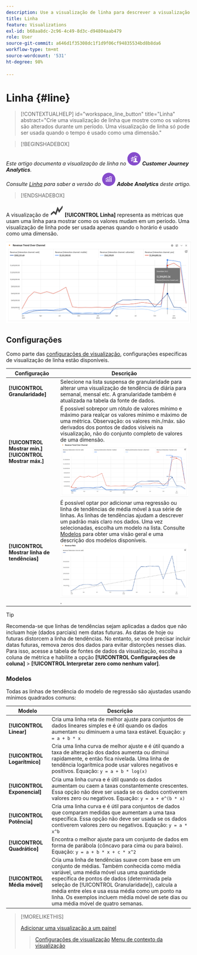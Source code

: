 ```yaml
---
description: Use a visualização de linha para descrever a visualização de conjuntos de dados (com base no tempo).
title: Linha
feature: Visualizations
exl-id: b68aa8dc-2c96-4c49-8d3c-d94804aab479
role: User
source-git-commit: a646d1f35308dc1f1d9f06cf94835534bd8b8da6
workflow-type: tm+mt
source-wordcount: '531'
ht-degree: 98%

---
```


# Linha {#line}

<!-- markdownlint-disable MD034 -->

>[!CONTEXTUALHELP]
>id="workspace_line_button"
>title="Linha"
>abstract="Crie uma visualização de linha que mostre como os valores são alterados durante um período. Uma visualização de linha só pode ser usada quando o tempo é usado como uma dimensão."

<!-- markdownlint-enable MD034 -->


>[!BEGINSHADEBOX]

_Este artigo documenta a visualização de linha no_ ![CustomerJourneyAnalytics](/help/assets/icons/CustomerJourneyAnalytics.svg) _**Customer Journey Analytics**._<br/>_Consulte [Linha](https://experienceleague.adobe.com/pt-br/docs/analytics/analyze/analysis-workspace/visualizations/line) para saber a versão do_ ![AdobeAnalytics](/help/assets/icons/AdobeAnalytics.svg) _**Adobe Analytics** deste artigo._

>[!ENDSHADEBOX]


A visualização de ![GraphTrend](/help/assets/icons/GraphTrend.svg) **[!UICONTROL Linha]** representa as métricas que usam uma linha para mostrar como os valores mudam em um período. Uma visualização de linha pode ser usada apenas quando o horário é usado como uma dimensão.

![Visualização de linha](assets/line-viz.png)


## Configurações 

Como parte das [configurações de visualização](freeform-analysis-visualizations.md#settings), configurações específicas de visualização de linha estão disponíveis.

| Configuração | Descrição |
|---|---|
| **[!UICONTROL Granularidade]** | Selecione na lista suspensa de granularidade para alterar uma visualização de tendência de diária para semanal, mensal etc. A granularidade também é atualizada na tabela da fonte de dados. |
| **[!UICONTROL Mostrar mín.]** <br/>**[!UICONTROL Mostrar máx.]** | É possível sobrepor um rótulo de valores mínimo e máximo para realçar os valores mínimo e máximo de uma métrica. Observação: os valores mín./máx. são derivados dos pontos de dados visíveis na visualização, não do conjunto completo de valores de uma dimensão.<br/>![Uma sobreposição com o rótulo de valores mínimo e máximo.](assets/min-max-labels.png) |
| **[!UICONTROL Mostrar linha de tendências]** | É possível optar por adicionar uma regressão ou linha de tendências de média móvel à sua série de linhas. As linhas de tendências ajudam a descrever um padrão mais claro nos dados. Uma vez selecionadas, escolha um modelo na lista. Consulte [Modelos](#models) para obter uma visão geral e uma descrição dos modelos disponíveis.<br/>![Linha de tendências linear](assets/show-linear-trendline.png). |

>[!TIP]
>
>Recomenda-se que linhas de tendências sejam aplicadas a dados que não incluam hoje (dados parciais) nem datas futuras. As datas de hoje ou futuras distorcem a linha de tendências. No entanto, se você precisar incluir datas futuras, remova zeros dos dados para evitar distorções nesses dias. Para isso, acesse a tabela de fontes de dados da visualização, escolha a coluna de métrica e habilite a opção **[!UICONTROL Configurações de coluna]** > **[!UICONTROL Interpretar zero como nenhum valor]**.



### Modelos

Todas as linhas de tendência do modelo de regressão são ajustadas usando mínimos quadrados comuns:

| Modelo | Descrição |
| --- | --- |
| **[!UICONTROL Linear]** | Cria uma linha reta de melhor ajuste para conjuntos de dados lineares simples e é útil quando os dados aumentam ou diminuem a uma taxa estável. Equação: `y = a + b * x` |
| **[!UICONTROL Logarítmico]** | Cria uma linha curva de melhor ajuste e é útil quando a taxa de alteração dos dados aumenta ou diminui rapidamente, e então fica nivelada. Uma linha de tendência logarítmica pode usar valores negativos e positivos. Equação: `y = a + b * log(x)` |
| **[!UICONTROL Exponencial]** | Cria uma linha curva e é útil quando os dados aumentam ou caem a taxas constantemente crescentes. Essa opção não deve ser usada se os dados contiverem valores zero ou negativos. Equação: `y = a + e^(b * x)` |
| **[!UICONTROL Potência]** | Cria uma linha curva e é útil para conjuntos de dados que comparam medidas que aumentam a uma taxa específica. Essa opção não deve ser usada se os dados contiverem valores zero ou negativos. Equação: `y = a * x^b` |
| **[!UICONTROL Quadrático]** | Encontra o melhor ajuste para um conjunto de dados em forma de parábola (côncavo para cima ou para baixo). Equação: `y = a + b * x + c * x^2` |
| **[!UICONTROL Média móvel]** | Cria uma linha de tendências suave com base em um conjunto de médias. Também conhecida como média variável, uma média móvel usa uma quantidade específica de pontos de dados (determinada pela seleção de [!UICONTROL Granularidade]), calcula a média entre eles e usa essa média como um ponto na linha. Os exemplos incluem média móvel de sete dias ou uma média móvel de quatro semanas. |

>[!MORELIKETHIS]
>
>[Adicionar uma visualização a um painel](/help/analysis-workspace/visualizations/freeform-analysis-visualizations.md#add-visualizations-to-a-panel)
>>[Configurações de visualização](/help/analysis-workspace/visualizations/freeform-analysis-visualizations.md#settings)
>>[Menu de contexto da visualização](/help/analysis-workspace/visualizations/freeform-analysis-visualizations.md#context-menu)
>


